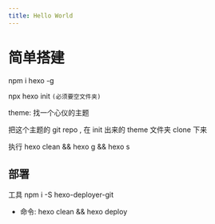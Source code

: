 ```yaml
---
title: Hello World
---
```


# 简单搭建

npm i hexo -g

npx hexo init `(必须要空文件夹)`

theme: 找一个心仪的主题

把这个主题的 git repo , 在 init 出来的 theme 文件夹 clone 下来

执行 hexo clean && hexo g && hexo s

## 部署

工具 npm i -S hexo-deployer-git

- 命令: hexo clean && hexo deploy
